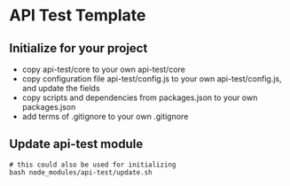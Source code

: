 # API Test Template

## Initialize for your project
* copy api-test/core to your own api-test/core
* copy configuration file api-test/config.js to your own api-test/config.js, and update the fields
* copy scripts and dependencies from packages.json to your own packages.json
* add terms of .gitignore to your own .gitignore

## Update api-test module
```
# this could also be used for initializing
bash node_modules/api-test/update.sh
```
